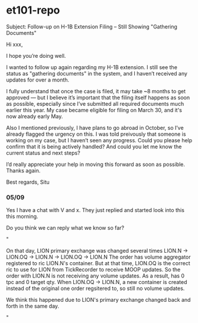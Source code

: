 # et101-repo



Subject: Follow-up on H-1B Extension Filing – Still Showing "Gathering Documents"

Hi xxx,

I hope you’re doing well.

I wanted to follow up again regarding my H-1B extension. I still see the status as "gathering documents" in the system, and I haven’t received any updates for over a month.

I fully understand that once the case is filed, it may take ~8 months to get approved — but I believe it’s important that the filing itself happens as soon as possible, especially since I’ve submitted all required documents much earlier this year. My case became eligible for filing on March 30, and it's now already early May.

Also I mentioned previously, I have plans to go abroad in October, so I’ve already flagged the urgency on this. I was told preivously that someone is working on my case, but I haven’t seen any progress. Could you please help confirm that it is being actively handled? And could you let me know the current status and next steps?

I’d really appreciate your help in moving this forward as soon as possible. Thanks again.

Best regards,
Situ


### 05/09

Yes I have a chat with V and x. They just replied and started look into this this morning.

Do you think we can reply what we know so far?

"

On that day, LION primary exchange was changed several times LION.N -> LION.OQ -> LION.N -> LION.OQ -> LION.N
The order has volume aggregator registered to ric LION.N's container. But at that time, LION.OQ is the correct ric to use for LION from TickRecorder to receive MOOP updates. So the order with LION.N is not receiving any volume updates. As a result, has 0 tpc and 0 target qty. When LION.OQ -> LION.N, a new container is created instead of the original one order regsitered to, so still no volume updates.

We think this happened due to LION's primary exchange changed back and forth in the same day. 

"


